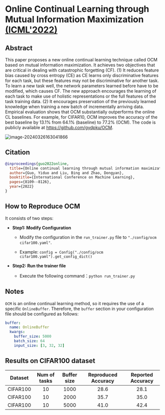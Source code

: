 # Online Continual Learning through Mutual Information Maximization [(ICML'2022)](https://proceedings.mlr.press/v162/guo22g.html)



## Abstract

This paper proposes a new online continual learning technique called OCM based on mutual information maximization. It achieves two objectives that are critical in dealing with catastrophic forgetting (CF). (1) It reduces feature bias caused by cross entropy (CE) as CE learns only discriminative features for each task, but these features may not be discriminative for another task. To learn a new task well, the network parameters learned before have to be modified, which causes CF. The new approach encourages the learning of each task to make use of holistic representations or the full features of the task training data. (2) It encourages preservation of the previously learned knowledge when training a new batch of incrementally arriving data. Empirical evaluation shows that OCM substantially outperforms the online CL baselines. For example, for CIFAR10, OCM improves the accuracy of the best baseline by 13.1% from 64.1% (baseline) to 77.2% (OCM). The code is publicly available at https://github.com/gydpku/OCM.

![image-20240326163041866](../../resources/imgs/OCM.gif)



## Citation

~~~bibtex
@inproceedings{guo2022online,
  title={Online continual learning through mutual information maximization},
  author={Guo, Yiduo and Liu, Bing and Zhao, Dongyan},
  booktitle={International Conference on Machine Learning},
  pages={8109--8126},
  year={2022}
}
~~~



## How to Reproduce OCM

It consists of two steps:

* **Step1: Modify Configuration**

  * Modify the configuration in the `run_trainer.py` file to `"./config/ocm cifar100.yaml"`.

  * Example: `config = Config("./config/ocm cifar100.yaml").get_config_dict()`

* **Step2: Run the trainer file**

  * Execute the following command：`python run_trainer.py`



## Notes

`OCM` is an online continual learning method, so it requires the use of a specific `OnlineBuffer`. Therefore, the `buffer` section in your configuration file should be configured as follows:

~~~yaml
buffer:
  name: OnlineBuffer
  kwargs:
    buffer_size: 5000
    batch_size: 64
    input_size: [3, 32, 32]
~~~



## Results on CIFAR100 dataset

| Dataset  | Num of tasks | Buffer size | Reproduced Accuracy | Reported Accuracy |
| :------: | :----------: | :---------: | :-----------------: | :---------------: |
| CIFAR100 |      10      |    1000     |        28.6         |       28.1        |
| CIFAR100 |      10      |    2000     |        35.7         |       35.0        |
| CIFAR100 |      10      |    5000     |        41.0         |       42.4        |

